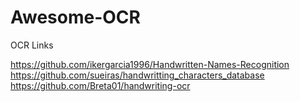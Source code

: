 # Awesome-OCR
OCR Links

https://github.com/ikergarcia1996/Handwritten-Names-Recognition  
https://github.com/sueiras/handwritting_characters_database  
https://github.com/Breta01/handwriting-ocr  
